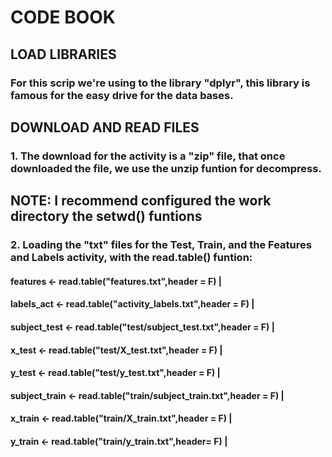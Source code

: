 # CODE BOOK

## LOAD LIBRARIES
### For this scrip we're using to the library "dplyr", this library is famous for the easy drive for the data bases.

## DOWNLOAD AND READ FILES
### 1. The download for the activity is a "zip" file, that once downloaded the file, we use the unzip funtion for decompress.

## NOTE: I recommend configured the work directory the setwd() funtions

### 2. Loading the "txt" files for the Test, Train, and the Features and Labels activity, with the read.table() funtion:
#### features <- read.table("features.txt",header = F) |
#### labels_act <- read.table("activity_labels.txt",header = F) |

#### subject_test <- read.table("test/subject_test.txt",header = F) |
#### x_test <- read.table("test/X_test.txt",header = F) |
#### y_test <- read.table("test/y_test.txt",header = F) |

#### subject_train <- read.table("train/subject_train.txt",header = F) |
#### x_train <- read.table("train/X_train.txt",header = F) | 
#### y_train <- read.table("train/y_train.txt",header= F) |

